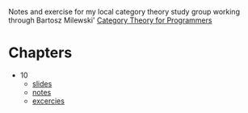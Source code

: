 Notes and exercise for my local category theory study group working
through Bartosz Milewski' [Category Theory for Programmers](https://bartoszmilewski.com/2014/10/28/category-theory-for-programmers-the-preface)

Chapters
======================

* 10
  * [slides](./chapters/10/presentation.html)
  * [notes](./chapters/10/notes.html)
  * [excercies](./chapters/10/exercises.html)
